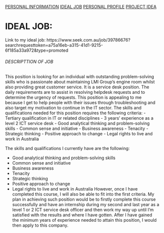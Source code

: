 
<html>
<head>

<div class="topnav">
  <a class="active" href="#personalInformation">PERSONAL INFORMATION</a>
  <a href="#idealJob">IDEAL JOB</a>
  <a href="#personalProfile">PERSONAL PROFILE</a>
  <a href="#projectIdea">PROJECT IDEA</a>
</div>

</head>
<body>

<h1><b>IDEAL JOB:</b></h1>

<p>
Link to my ideal job: https://www.seek.com.au/job/39786676?searchrequesttoken=a75a16eb-a315-41d1-9215-6f185a33a972&type=promoted


<h6> DESCRIPTTION OF JOB </h6>
This position is looking for an individual with outstanding problem-solving skills who is passionate about maintaining LMI Group’s engine room whilst also providing great customer service. It is a service desk position. The daily requirements are to assist in resolving helpdesk requests and to determine the urgency of requests. This position is appealing to me because I get to help people with their issues through troubleshooting and also target my motivation to continue in the IT sector.
The skills and qualifications needed for this position requires the following criteria:
- Tertiary qualification in IT or related disciplines
- 3 years’ experience as a level 2 ICT service desk
- Good analytical thinking and problem-solving skills
- Common sense and initiative
- Business awareness
- Tenacity
- Strategic thinking
- Positive approach to change
- Legal rights to live and work in Australia

The skills and qualifications I currently have are the following:
- Good analytical thinking and problem-solving skills
- Common sense and initiative
- Business awareness
- Tenacity
- Strategic thinking
- Positive approach to change
- Legal rights to live and work in Australia
However, once I have completed this course, I will also be able to fit into the first criteria. My plan in achieving such position would be to firstly complete this course successfully and have an internship during my second and last year as a level 1 or 2 ICT service desk officer and then work my way up until I’m satisfied with the results and where I have gotten. After I have gained the minimum years of experience needed to attain this position, I would then apply to this company.

</p>

</body>
</html>
